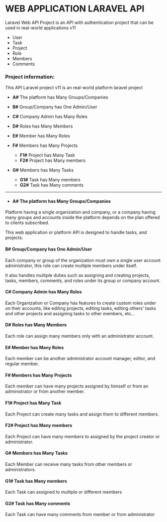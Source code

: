 # WEB APPLICATION LARAVEL API
Laravel Web API Project is an API with authentication project that can be used in real-world applications v11 
 - User
 - Task
 - Project
 - Role
 - Members
 - Comments

<h3>Project information:</h3> 

<p>This API Laravel project v11 is an real-world platform laravel project </p>
 
 - <strong>A#</strong> The platform has Many Groups/Companies
 - <strong>B#</strong> Group/Company has One Admin/User
 - <strong>C#</strong> Company Admin has Many Roles
    
 - <strong>D#</strong> Roles has Many Members
 - <strong>E#</strong> Member has Many Roles 
 - <strong>F#</strong> Members has Many Projects
   - <strong>F1#</strong> Project has Many Task
   - <strong>F2#</strong> Project has Many members

 - <strong>G#</strong> Members has Many Tasks 
    - <strong>G1#</strong> Task has Many members   
    - <strong>G2#</strong> Task has Many comments

<hr />

 - <h4>A# The platform has Many Groups/Companies</h4>
  <p>Platform having a single organization and company, or a company having many groups and accounts inside the platform depends on the plan offered to clients subscribed.</p>
  <p>This web application or platform API is designed to handle tasks, and projects.</p>
  <h4>B# Group/Company has One Admin/User</h4>
  <p>Each company or group of the organization must own a single user account administrator, this role can create multiple members under itself. </p>
  <p>It also handles multiple duties such as assigning and creating projects, tasks, members, comments, and roles under its group or company account.</p>
  <h4>C# Company Admin has Many Roles</h4>
   <p>Each Organization or Company has features to create custom roles under on their accounts, like editing projects, editing tasks, editing others' tasks and other projects and assigning tasks to other members, etc...</p>
  <h4>D# Roles has Many Members</h4>
   <p>Each role can assign many members only with an administrator account.</p>
  <h4>E# Member has Many Roles</h4>
   <p>Each member can be another administrator account manager, editor, and regular member.</p>
  <h4>F# Members has Many Projects</h4>
   <p>Each member can have many projects assigned by himself or from an administrator or from another member. </p>
  <h4>F1# Project has Many Task</h4>
    <p>Each Project can create many tasks and assign them to different members. </p>
  <h4>F2# Project has Many members</h4>
    <p>Each Project can have many members to assigned by the project creator or administrator.</p>   
   <h4>G# Members has Many Tasks</h4>
    <p>Each Member can receive many tasks from other members or administrators.</p>   
   <h4>G1# Task has Many members</h4>   
    <p>Each Task can assigned to multiple or different members</p>
   <h4>G2# Task has Many comments</h4>
    <p>Each Task can have many comments from member or from administrator</p>
